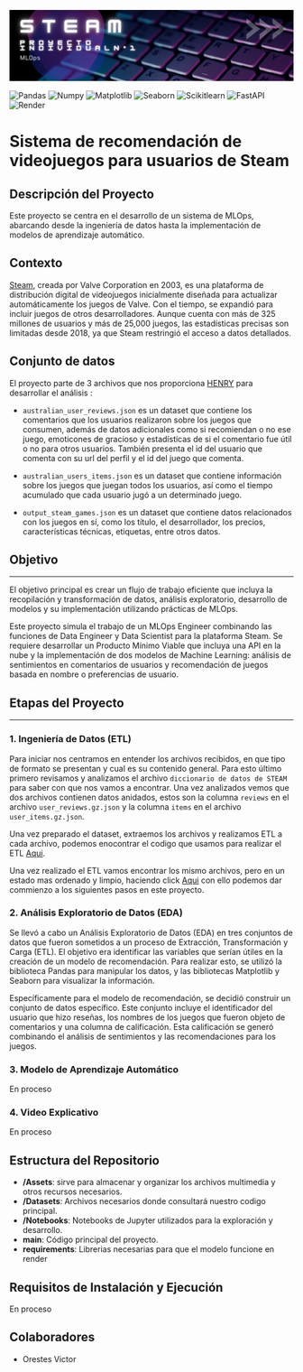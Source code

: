 ![Steam](Assets/Steam.png)
<br />


   
![Pandas](https://img.shields.io/badge/-Pandas-333333?style=flat&logo=pandas)
![Numpy](https://img.shields.io/badge/-Numpy-333333?style=flat&logo=numpy)
![Matplotlib](https://img.shields.io/badge/-Matplotlib-333333?style=flat&logo=matplotlib)
![Seaborn](https://img.shields.io/badge/-Seaborn-333333?style=flat&logo=seaborn)
![Scikitlearn](https://img.shields.io/badge/-Scikitlearn-333333?style=flat&logo=scikitlearn)
![FastAPI](https://img.shields.io/badge/-FastAPI-333333?style=flat&logo=fastapi)
![Render](https://img.shields.io/badge/-Render-333333?style=flat&logo=render)

# Sistema de recomendación de videojuegos para usuarios de Steam

## Descripción del Proyecto
Este proyecto se centra en el desarrollo de un sistema de MLOps, abarcando desde la ingeniería de datos hasta la implementación de modelos de aprendizaje automático.

## Contexto
[Steam](https://store.steampowered.com/?l=spanish), creada por Valve Corporation en 2003, es una plataforma de distribución digital de videojuegos inicialmente diseñada para actualizar automáticamente los juegos de Valve. Con el tiempo, se expandió para incluir juegos de otros desarrolladores. Aunque cuenta con más de 325 millones de usuarios y más de 25,000 juegos, las estadísticas precisas son limitadas desde 2018, ya que Steam restringió el acceso a datos detallados.

## Conjunto de datos
El proyecto parte de 3 archivos que nos proporciona [HENRY](https://www.soyhenry.com/) para desarrollar el análisis :

* `australian_user_reviews.json` es un dataset que contiene los comentarios que los usuarios realizaron sobre los juegos que consumen, además de datos adicionales como si recomiendan o no ese juego, emoticones de gracioso y estadísticas de si el comentario fue útil o no para otros usuarios. También presenta el id del usuario que comenta con su url del perfil y el id del juego que comenta.

* `australian_users_items.json` es un dataset que contiene información sobre los juegos que juegan todos los usuarios, así como el tiempo acumulado que cada usuario jugó a un determinado juego.

* `output_steam_games.json` es un dataset que contiene datos relacionados con los juegos en sí, como los título, el desarrollador, los precios, características técnicas, etiquetas, entre otros datos.

## Objetivo
___
El objetivo principal es crear un flujo de trabajo eficiente que incluya la recopilación y transformación de datos, análisis exploratorio, desarrollo de modelos y su implementación utilizando prácticas de MLOps. <p/> 

Este proyecto simula el trabajo de un MLOps Engineer combinando las funciones de Data Engineer y Data Scientist para la plataforma Steam. Se requiere desarrollar un Producto Mínimo Viable que incluya una API en la nube y la implementación de dos modelos de Machine Learning: análisis de sentimientos en comentarios de usuarios y recomendación de juegos basada en nombre o preferencias de usuario.

## Etapas del Proyecto
___

### 1. Ingeniería de Datos (ETL)
Para iniciar nos centramos en entender los archivos recibidos, en que tipo de formato se presentan y cual es su contenido general.
Para esto último primero revisamos y analizamos el archivo `diccionario de datos de STEAM` para saber con que nos vamos a encontrar. Una vez analizados vemos que dos archivos contienen datos anidados, estos son la columna `reviews` en el archivo `user_reviews.gz.json` y la columna `items` en el archivo `user_items.gz.json`. 

Una vez preparado el dataset, extraemos los archivos y realizamos ETL a cada archivo, podemos enocontrar el codigo que usamos para realizar el ETL [Aqui](https://colab.research.google.com/drive/1wpoG_OeerKu2RNRqlkmaiyt9TrYebUN9?usp=drive_link).

Una vez realizado el ETL vamos encontrar los mismo archivos, pero en un estado mas ordenado y limpio, haciendo click [Aqui](https://drive.google.com/drive/folders/1qvEJ80g96ZBjeuiH_M_Nv5Mnr_GACZ0t?usp=drive_link) con ello podemos dar commienzo a los siguientes pasos en este proyecto.

### 2. Análisis Exploratorio de Datos (EDA)
Se llevó a cabo un Análisis Exploratorio de Datos (EDA) en tres conjuntos de datos que fueron sometidos a un proceso de Extracción, Transformación y Carga (ETL). El objetivo era identificar las variables que serían útiles en la creación de un modelo de recomendación. Para realizar esto, se utilizó la biblioteca Pandas para manipular los datos, y las bibliotecas Matplotlib y Seaborn para visualizar la información.

Específicamente para el modelo de recomendación, se decidió construir un conjunto de datos específico. Este conjunto incluye el identificador del usuario que hizo reseñas, los nombres de los juegos que fueron objeto de comentarios y una columna de calificación. Esta calificación se generó combinando el análisis de sentimientos y las recomendaciones para los juegos.

### 3. Modelo de Aprendizaje Automático
En proceso

### 4. Video Explicativo
En proceso

## Estructura del Repositorio
- **/Assets**: sirve para almacenar y organizar los archivos multimedia y otros recursos necesarios.
- **/Datasets**: Archivos necesarios donde consultará nuestro codigo principal.
- **/Notebooks**: Notebooks de Jupyter utilizados para la exploración y desarrollo.
- **main**: Código principal del proyecto.
- **requirements**: Librerias necesarias para que el modelo funcione en render

## Requisitos de Instalación y Ejecución
En proceso

## Colaboradores
- Orestes Victor

